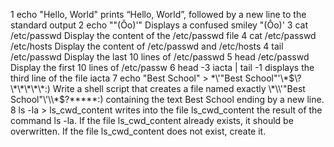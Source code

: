 1 echo "Hello, World" prints “Hello, World”, followed by a new line to the standard output
2 echo "\"(Ôo)'" Displays a confused smiley "(Ôo)'
3 cat /etc/passwd Display the content of the /etc/passwd file
4 cat /etc/passwd /etc/hosts Display the content of /etc/passwd and /etc/hosts
4 tail /etc/passwd Display the last 10 lines of /etc/passwd
5 head /etc/passwd Display the first 10 lines of /etc/passw
6 head -3 iacta | tail -1  displays the third line of the file iacta
7 echo "Best School" > \*\\'"Best School"\'\\*$\?\*\*\*\*\*:)  Write a shell script that creates a file named exactly \*\\'"Best School"\'\\*$\?\*\*\*\*\*:) containing the text Best School ending by a new line.
8 ls -la > ls_cwd_content writes into the file ls_cwd_content the result of the command ls -la. If the file ls_cwd_content already exists, it should be overwritten. If the file ls_cwd_content does not exist, create it.
